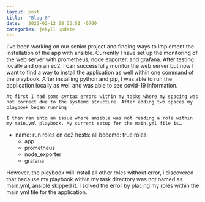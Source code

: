 ```yaml
---
layout: post
title:  "Blog 0"
date:   2022-02-12 08:53:51 -0700
categories: jekyll update
---
```

I've been working on our senior project and finding ways to implement the installation of the app with ansible. Currently I have set up the monitoring of the web server with prometheus, node exporter, and grafana. After testing locally and on an ec2, I can successfully monitor the web server but now I want to find a way to install the application as well within one command of the playbook. After installing python and pip, I was able to run the application locally as well and was able to see covid-19 information. 

	At first I had some syntax errors within my tasks where my spacing was not correct due to the systemd structure. After adding two spaces my playbook began running

	I then ran into an issue where ansible was not reading a role within my main.yml playbook. My current setup for the main.yml file is…

- name: run roles on ec2
  hosts: all
  become: true
  roles:
  - app
  - prometheus
  - node_exporter
  - grafana

However, the playbook will install all other roles without error, i discovered that because my playbook within my task directory was not named as main.yml, ansible skipped it. I solved the error by placing my roles within the main yml file for the application. 

